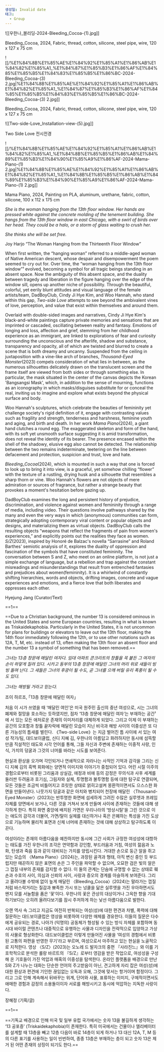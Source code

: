 ```yaml
---
생성일: Invalid date
태그:
  - Group
---
```

![[우한나_블리딩-2024-Bleeding_Cocoa-(1).jpg]]

Bleeding_Cocoa, 2024, Fabric, thread, cotton, silicone, steel pipe, wire, 120 x 127 x 75 cm

  

![[/%E1%84%8B%E1%85%AE%E1%84%92%E1%85%A1%E1%86%AB%E1%84%82%E1%85%A1_%E1%84%87%E1%85%B3%E1%86%AF%E1%84%85%E1%85%B5%E1%84%83%E1%85%B5%E1%86%BC-2024-Bleeding_Cocoa-(3) 2.jpg|%E1%84%8B%E1%85%AE%E1%84%92%E1%85%A1%E1%86%AB%E1%84%82%E1%85%A1_%E1%84%87%E1%85%B3%E1%86%AF%E1%84%85%E1%85%B5%E1%84%83%E1%85%B5%E1%86%BC-2024-Bleeding_Cocoa-(3) 2.jpg]]

Bleeding_Cocoa, 2024, Fabric, thread, cotton, silicone, steel pipe, wire, 120 x 127 x 75 cm

![[Two-side-Love_Installation-view-(5).jpg]]

Two Side Love 전시전경

  

![[/%E1%84%8B%E1%85%AE%E1%84%92%E1%85%A1%E1%86%AB%E1%84%82%E1%85%A1_%E1%84%8B%E1%85%B5%E1%86%AB%E1%84%89%E1%85%B3%E1%84%90%E1%85%A9%E1%86%AF-2024-Mama-Piano-(1) 2.jpg|%E1%84%8B%E1%85%AE%E1%84%92%E1%85%A1%E1%86%AB%E1%84%82%E1%85%A1_%E1%84%8B%E1%85%B5%E1%86%AB%E1%84%89%E1%85%B3%E1%84%90%E1%85%A9%E1%86%AF-2024-Mama-Piano-(1) 2.jpg]]

Mama Piano, 2024, Painting on PLA, aluminum, urethane, fabric, cotton, silicone, 100 x 112 x 175 cm

  

  

  

_She is the woman hanging from the 13th floor window. Her hands are pressed white against the concrete molding of the tenement building. She hangs from the 13th floor window in east Chicago, with a swirl of birds over her head. They could be a halo, or a storm of glass waiting to crush her._

_She thinks she will be set free._

Joy Harjo “The Woman Hanging from the Thirteenth Floor Window”

  

When first written, the “hanging woman” referred to a middle-aged woman of Native American descent, whose despair and disempowerment the poem seemed to cry out for. Over time, the “woman hanging from the 13th floor window”¹ evolved, becoming a symbol for all tragic beings standing in an absent space. Now the ambiguity of this absent space, and the duality between tragedy and liberation in the figure hanging over the edge of the window sill, opens up another niche of possibility. Through the beautiful, colorful, yet eerily blunt attitudes and visual language of the female artists/team, DadBoyClub, Cindy Ji Hye Kim, and Woo Hannah, who stand within this gap, _Two-side Love_ attempts to see beyond the ambivalent vines of love, perception, and value that exist within themselves and around them.

  

Overlaid with double-sided images and narratives, Cindy Ji Hye Kim's black-and-white paintings capture private memories and sensations that are imprinted or cascaded, oscillating between reality and fantasy. Emotions of longing and loss, affection and grief, stemming from her childhood experience as an immigrant, are linked to explorations of fear and curiosity surrounding the unconscious and the afterlife, shadow and substance, transparency and opacity, all of which are twisted and blurred to create a scene that is both dreamy and uncanny. Suspended from the ceiling in juxtaposition with a vine-like arch of branches, _Thousand-Eyed Monster_(2023) compels consideration of what lies in between, as the numerous silhouettes delicately drawn on the translucent screen and the frame itself are viewed from both sides or through something else. In particular, the mask situated in the center of the canvas depicts the Korean 'Bangsangsi Mask', which, in addition to the sense of mourning, functions as an iconography in which masks/disguises substitute for or conceal the real, inviting us to imagine and explore what exists beyond the physical surface and body.

  

Woo Hannah's sculptures, which celebrate the beauties of femininity yet challenge society's rigid definition of it, engage with contrasting values such as fragility and strength, tenderness and harshness, feminine youth and aging, and birth and death. In her work _Mama Piano_(2024), a giant hand clutches a round egg. The exaggerated skeleton and form of the hand, with its soft yet unsmooth surface suggesting it is amid transformation, does not reveal the identity of its bearer. The presence encased within the shell of the shadowy, elusive egg also cannot be detected. The relationship between the two remains indeterminate, teetering on the line between defacement and protection, suspicion and trust, love and hate.

  

_Bleeding_Cocoa_(2024), which is mounted in such a way that one is forced to look up to bring it into view, is a graceful, yet somehow chilling “flower” with the texture of a rustling, drying husk and a silhouette that resembles a sharp thorn or vine. Woo Hannah's flowers are not objects of mere admiration or sources of fragrance, but rather a strange beauty that provokes a moment's hesitation before gazing up.

  

DadBoyClub examines the long and persistent history of prejudice, discrimination, and violence against women and femininity through a range of media, including video. Their questions involve pathways shared by the many and even the very ways in which (anonymous) communities can form, strategically adopting contemporary viral content or popular objects and designs, and materializing them as virtual objects. DadBoyClub calls the resulting objects “weapons that reflect the fragments of pain from women's experiences,” and explicitly points out the realities they face as women. _S/Z_(2023), inspired by Honoré de Balzac's novella “Sarrasine” and Roland Barthes' semiotic analysis of it, explores the duality of oppression and fascination of the symbols that have constituted femininity. The conversation between S and Z, who meet on an online platform, is not just a simple exchange of language, but a rebellion and trap against the constant misreadings and misunderstandings that result from entrenched fantasies and prejudices about women(femininity). It is a whirlwind of constantly shifting hierarchies, words and objects, drifting images, concrete and vague experiences and emotions, and a fierce love that both liberates and oppresses each other.

  

Hyejung Jang (Curator/Text)

  

==1==

==Due to a Christian background, the number 13 is considered ominous in the United States and some European countries, resulting in what is known as Triskaidekaphobia. Particularly in the United States, it is not uncommon for plans for buildings or elevators to leave out the 13th floor, making the 14th floor immediately following the 12th, or to use other notations such as 12A, T, M, etc. instead of 13, often making the 13th floor an absent floor and the number 13 a symbol of something that has been removed.==

  

  

_그녀는 13층 창문에 매달린 여자다. 임대 아파트 콘크리트의 창틀을 꼭 붙든 그 여자의 손이 하얗게 질려 있다. 시카고 동부의 13층 창문에 매달린 그녀의 머리 위로 새들이 빙빙 돌며 난다. 그 새들은 그녀의 후광이 될 수도, 곧 그녀를 으깨 버릴 유리 폭풍이 될 수도 있다._

_그녀는 해방될 거라고 믿는다._

조이 하르조, ｢13층 창문에 매달린 여자｣

  

처음 이 시가 쓰였을 때 ‘매달린 여인’은 미국 원주민 출신의 중년 여성으로, 시는 그녀의 폐제와 절망을 호소하는 듯하였지만, 점차 ‘13층 창문에 매달린 여자’는 부재하는 공간¹에 서 있는 모든 애처로운 존재의 이미저리를 대체하게 되었다. 그리고 이제 이 부재하는 공간의 모호함과 창틀 끝자락에 매달린 모습이 지닌 비극과 해방 사이의 이중성은 또 다른 가능성의 틈새를 벌린다. 《Two-side Love》는 지금 벌어진 틈 사이에 서 있는 여성 작가/팀, 대드보이클럽, 신디 지혜 김, 우한나의 아름답고 화려하지만 동시에 섬뜩할 만큼 직설적인 태도와 시각 언어를 통해, 그들 자신과 주변에 존재하는 이중적 사랑, 인식, 가치의 덩굴과 그것의 너머를 바라는 시도를 보여준다.

  

현실과 환상을 오가며 각인되거나 연쇄적으로 자라나는 사적인 기억과 감각을 그리는 신디 지혜 김의 흑백 회화에는 양면적 이미지와 이야기가 중첩되어 있다. 어린 시절 이주의 경험으로부터 비롯된 그리움과 상실감, 애정과 비애 등의 감정은 무의식과 사후 세계를 둘러싼 두려움과 호기심, 그림자와 실체, 투명함과 불투명함 등에 대한 탐구로 연결되며, 모든 것들은 조금씩 비틀어지고 흐릿한 상태로 얽히고설켜 몽환적이면서도 으스스한 화면을 만들어낸다. 나뭇가지 덩굴과 같은 아치와 병치되어 천장에 매달린 〈Thousand-Eyed Monster〉(2023)는 반투명한 화면에 섬세하게 그려진 수많은 실루엣과 프레임 자체를 양면에서 보거나, 다른 것을 거쳐서 보게 만들며 사이에 존재하는 것들에 대해 생각하게 한다. 특히 화면 중앙에 배치된 가면은 우리나라의 ‘방상시탈’을 그린 것으로 이는 애도의 감각과 더불어, 가면/탈이 실체를 대신하거나 혹은 은폐하는 특성을 가진 도상으로 기능하며 물리적 표면과 신체 너머에 존재하는 것에 대해 상상하고 탐구하도록 이끈다.

  

여성이라는 존재의 아름다움을 예찬하지만 동시에 그간 사회가 규정한 여성성에 대항하는 태도를 가진 우한나의 조각은 연약함과 강인함, 부드러움과 거침, 여성의 젊음과 노화, 탄생과 죽음 등과 같이 대비되는 가치를 양립시킨다. 거대한 손으로 둥근 알을 쥐고 있는 모습의 〈Mama Piano〉(2024)는, 과장된 골격과 형태, 아직 변신 중인 듯 부드럽지만 매끈하지 않은 표면의 손은 그 주인을 파악할 수 없으며, 오묘한 검은 빛의 알은 그 껍질 내부의 존재를 감지할 수 없다. 이 둘의 관계는 단숨에 규명할 수 없는 상태로 훼손과 수호의 사이, 의심과 신뢰의 사이, 사랑과 증오의 경계를 아슬하게 보여준다. 그리고 올려다볼 수밖에 없이 높게 매달린 〈Bleeding_Cocoa〉(2024)는 말라가는 껍질처럼 바스락거리는 질감과 뾰족한 가시 또는 넝쿨을 닮은 실루엣을 가진 우아하면서도 왠지 모를 서늘함을 품은 ‘꽃’이다. 우한나의 꽃은 관상의 대상이거나 그윽한 향을 기대하기보다는 오히려 올려다보기를 잠시 주저하게 하는 낯선 아름다움으로 발한다.

  

오랜 역사 속 그리고 지금도 여전히 반복되는 여성(성)에 대한 편견과 차별, 폭력에 대해 질문하는 대드보이클럽은 영상을 비롯하여 다양한 매체를 경유한다. 이들의 질문은 다수에게 공유되는 경로, 나아가 (익명의) 공동체가 형성될 수 있는 방식 자체를 포함하며 동시대 바이럴 콘텐츠나 대중적으로 유행하는 사물과 디자인을 전략적으로 입양하고 가상의 사물로 형상화한다. 대드보이클럽은 이렇게 만들어진 사물을 ‘여성의 경험에서 비롯된 고통의 파편을 반영한 무기’라고 부르며, 여성으로서 마주하고 있는 현실을 노골적으로 지적한다. 영상 〈S/Z〉(2023)는 오노레 드 발자크의 중편 『사라진느』와 이를 기호학적으로 분석한 롤랑 바르트의 『S/Z』로부터 영감을 받은 작업으로, 여성성을 구성해 온 기호들이 가진 억압과 매혹의 이중성을 탐색한다. 온라인 플랫폼을 배경으로 만난 S와 Z가 나누는 대화는 단순한 언어의 주고받음이 아닌, 견고하게 자리 잡은 여성(성)에 대한 환상과 편견에 기인한 끊임없는 오독과 오해, 그것에 맞서는 항거이며 함정이다. 그리고 그로 인해 계속해서 뒤바꾸는 위계, 단어와 사물, 표류하는 이미지, 구체적이면서도 애매한 경험과 감정의 소용돌이이자 서로를 해방시키고 동시에 억압하는 지독한 사랑이다.

  

장혜정 (기획/글)

  

==1==

==기독교 배경으로 인해 미국 및 일부 유럽 국가에서는 숫자 13을 불길하게 생각하는 ‘13 공포증’ (Triskaidekaphobia)이 존재한다. 특히 미국에서는 건물이나 엘리베이터를 설계할 때 13층을 빼고 12층 다음이 바로 14층이 되게 하거나 13 대신 12A, T, M 등의 다른 표기를 사용하는 일이 빈번하여, 종종 13층은 부재하는 층이 되고 숫자 13은 제거 된 어떤 존재의 상징이 되기도 한다.==